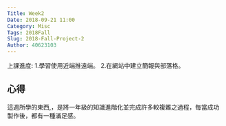 ```yaml
---
Title: Week2
Date: 2018-09-21 11:00
Category: Misc
Tags: 2018Fall
Slug: 2018-Fall-Project-2
Author: 40623103
---
```


上課進度:
1.學習使用近端推遠端。
2.在網站中建立簡報與部落格。

心得
----
這週所學的東西,，是將一年級的知識進階化並完成許多較複雜之過程，每當成功製作後，都有一種滿足感。

<!-- PELICAN_END_SUMMARY -->


